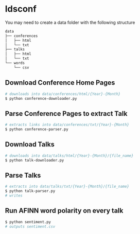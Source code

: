 # ldsconf

You may need to create a data folder with the following structure

```bash
data
├── conferences
│   ├── html
│   └── txt
├── talks
│   ├── html
│   └── txt
└── words
    └── csv
```

## Download Conference Home Pages

```bash
# downloads into data/conferences/html/{Year}-{Month}
$ python conference-downloader.py
```
## Parse Conference Pages to extract Talk

```bash
# extracts links into data/conferences/txt/{Year}-{Month}
$ python conference-parser.py
```

## Download Talks

```bash
# downloads into data/talks/html/{Year}-{Month}/{file_name}
$ python talk-downloader.py
```

## Parse Talks

```bash
# extracts into data/talks/txt/{Year}-{Month}/{file_name}
$ python talk-parser.py
# writes
```

## Run AFINN word polarity on every talk

```bash
$ python sentiment.py
# outputs sentiment.csv
```



